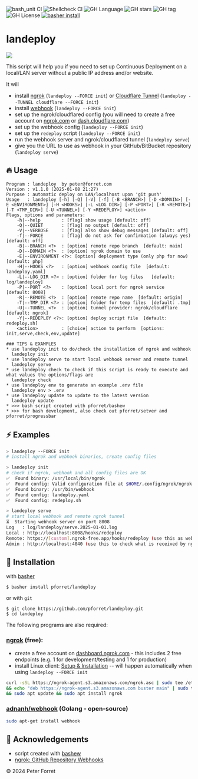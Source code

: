 ![bash_unit CI](https://github.com/pforret/landeploy/workflows/bash_unit%20CI/badge.svg)
![Shellcheck CI](https://github.com/pforret/landeploy/workflows/Shellcheck%20CI/badge.svg)
![GH Language](https://img.shields.io/github/languages/top/pforret/landeploy)
![GH stars](https://img.shields.io/github/stars/pforret/landeploy)
![GH tag](https://img.shields.io/github/v/tag/pforret/landeploy)
![GH License](https://img.shields.io/github/license/pforret/landeploy)
[![basher install](https://img.shields.io/badge/basher-install-white?logo=gnu-bash&style=flat)](https://www.basher.it/package/)

# landeploy

![](assets/logo.jpg)

This script will help you if you need to set up Continuous Deployment on a local/LAN server without a public IP address and/or website.

It will

* install [ngrok](https://ngrok.com/) (`landeploy --FORCE init`) or [Cloudflare Tunnel](https://developers.cloudflare.com/cloudflare-one/connections/connect-apps/install-and-setup/tunnel) (`landeploy --TUNNEL cloudflare --FORCE init`)
* install [webhook](https://github.com/adnanh/webhook) (`landeploy --FORCE init`)
* set up the ngrok/cloudflared config (you will need to create a free account on [ngrok.com](https://ngrok.com/) or [dash.cloudflare.com](https://dash.cloudflare.com/))
* set up the webhook config (`landeploy --FORCE init`)
* set up the `redeploy` script (`landeploy --FORCE init`)
* run the webhook server and ngrok/cloudflared tunnel (`landeploy serve`)
* give you the URL to use as webhook in your GitHub/BitBucket repository (`landeploy serve`)

## 🔥 Usage

```
Program : landeploy  by peter@forret.com
Version : v1.1.0 (2025-01-08 21:27)
Purpose : automatic deploy on LAN/localhost upon 'git push'
Usage   : landeploy [-h] [-Q] [-V] [-f] [-B <BRANCH>] [-D <DOMAIN>] [-E <ENVIRONMENT>] [-H <HOOKS>] [-L <LOG_DIR>] [-P <PORT>] [-R <REMOTE>] [-T <TMP_DIR>] [-U <TUNNEL>] [-Y <REDEPLOY>] <action>
Flags, options and parameters:
    -h|--help        : [flag] show usage [default: off]
    -Q|--QUIET       : [flag] no output [default: off]
    -V|--VERBOSE     : [flag] also show debug messages [default: off]
    -f|--FORCE       : [flag] do not ask for confirmation (always yes) [default: off]
    -B|--BRANCH <?>  : [option] remote repo branch  [default: main]
    -D|--DOMAIN <?>  : [option] ngrok domain to use
    -E|--ENVIRONMENT <?>: [option] deployment type (only php for now)  [default: php]
    -H|--HOOKS <?>   : [option] webhook config file  [default: landeploy.yaml]
    -L|--LOG_DIR <?> : [option] folder for log files   [default: log/landeploy]
    -P|--PORT <?>    : [option] local port for ngrok service  [default: 8008]
    -R|--REMOTE <?>  : [option] remote repo name  [default: origin]
    -T|--TMP_DIR <?> : [option] folder for temp files  [default: .tmp]
    -U|--TUNNEL <?>  : [option] tunnel provider: ngrok/cloudflare  [default: ngrok]
    -Y|--REDEPLOY <?>: [option] deploy script file  [default: redeploy.sh]
    <action>         : [choice] action to perform  [options: init,serve,check,env,update]
                                                                                                                                                                                                                                                                                                                                                                 
### TIPS & EXAMPLES
* use landeploy init to do/check the installation of ngrok and webhook
  landeploy init
* use landeploy serve to start local webhook server and remote tunnel
  landeploy serve
* use landeploy check to check if this script is ready to execute and what values the options/flags are
  landeploy check
* use landeploy env to generate an example .env file
  landeploy env > .env
* use landeploy update to update to the latest version
  landeploy update
* >>> bash script created with pforret/bashew
* >>> for bash development, also check out pforret/setver and pforret/progressbar
```

## ⚡️ Examples

```bash
> landeploy --FORCE init
# install ngrok and webhook binaries, create config files

> landeploy init
# check if ngrok, webhook and all config files are OK
✅  Found binary: /usr/local/bin/ngrok                                                                                                                                                                                                                                                                                                                           
✅  Found config: Valid configuration file at $HOME/.config/ngrok/ngrok.yml
✅  Found binary: /usr/bin/webhook
✅  Found config: landeploy.yaml
✅  Found config: redeploy.sh

> landeploy serve
# start local webhook and remote ngrok tunnel
⏳  Starting webhook server on port 8008
Log   : log/landeploy/serve.2025-01-01.log
Local : http://localhost:8008/hooks/redeploy
Remote: https://[custom].ngrok-free.app/hooks/redeploy (use this as webhook in GitHub/BitBucket)
Admin : http://localhost:4040 (use this to check what is received by ngrok)
```

## 🚀 Installation

with [basher](https://github.com/basherpm/basher)

	$ basher install pforret/landeploy

or with `git`

	$ git clone https://github.com/pforret/landeploy.git
	$ cd landeploy

The following programs are also required:

### [ngrok](https://ngrok.com/) (free):

* create a free account on [dashboard.ngrok.com](https://dashboard.ngrok.com/) - this includes 2 free endpoints (e.g. 1 for development/testing and 1 for production)
* install Linux client: [Setup & Installation](https://dashboard.ngrok.com/get-started/setup/linux) -- will happen automatically when using `landeploy --FORCE init`
```bash
curl -sSL https://ngrok-agent.s3.amazonaws.com/ngrok.asc | sudo tee /etc/apt/trusted.gpg.d/ngrok.asc >/dev/null \
&& echo "deb https://ngrok-agent.s3.amazonaws.com buster main" | sudo tee /etc/apt/sources.list.d/ngrok.list \
&& sudo apt update && sudo apt install ngrok
```

### [adnanh/webhook](https://github.com/adnanh/webhook) (Golang - open-source)

```bash
sudo apt-get install webhook
```

## 📝 Acknowledgements

* script created with [bashew](https://github.com/pforret/bashew)
* [ngrok: GitHub Repository Webhooks](https://ngrok.com/docs/integrations/github/webhooks/)

&copy; 2024 Peter Forret
